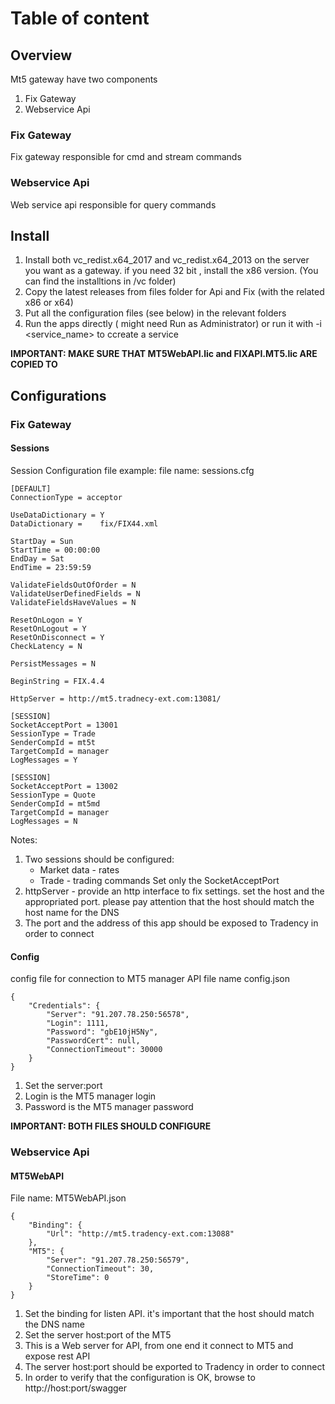 # Table of content
## Overview
Mt5 gateway have two components
1. Fix Gateway
2. Webservice Api

### Fix Gateway
Fix gateway responsible for cmd and stream commands

### Webservice Api
Web service api responsible for query commands

## Install
1. Install both vc_redist.x64_2017 and vc_redist.x64_2013 on the server you want as a gateway. if you need 32 bit , install the x86 version. (You can find the installtions in /vc folder)
2. Copy the latest releases from files folder for Api and Fix (with the related x86 or x64)
3. Put all the configuration files (see below) in the relevant folders
4. Run the apps directly ( might need Run as Administrator) or run it with -i <service_name> to ccreate a service

__IMPORTANT: MAKE SURE THAT MT5WebAPI.lic and FIXAPI.MT5.lic ARE COPIED TO__
## Configurations
### Fix Gateway
#### Sessions
Session Configuration file example:
file name: sessions.cfg
```
[DEFAULT]
ConnectionType = acceptor

UseDataDictionary = Y
DataDictionary =    fix/FIX44.xml

StartDay = Sun
StartTime = 00:00:00
EndDay = Sat
EndTime = 23:59:59

ValidateFieldsOutOfOrder = N
ValidateUserDefinedFields = N
ValidateFieldsHaveValues = N

ResetOnLogon = Y
ResetOnLogout = Y
ResetOnDisconnect = Y
CheckLatency = N

PersistMessages = N

BeginString = FIX.4.4

HttpServer = http://mt5.tradnecy-ext.com:13081/

[SESSION]
SocketAcceptPort = 13001
SessionType = Trade
SenderCompId = mt5t
TargetCompId = manager
LogMessages = Y

[SESSION]
SocketAcceptPort = 13002
SessionType = Quote
SenderCompId = mt5md
TargetCompId = manager
LogMessages = N
```
Notes:
1. Two sessions should be configured: 
    - Market data - rates
    - Trade - trading commands
    Set only the SocketAcceptPort
2. httpServer - provide an http interface to fix settings. set the host and the appropriated port. please pay attention that the host should match the host name for the DNS
3. The port and the address of this app should be exposed to Tradency in order to connect

#### Config
config file for connection to MT5 manager API
file name config.json
```
{
    "Credentials": {
        "Server": "91.207.78.250:56578",
        "Login": 1111,
        "Password": "gbE10jH5Ny",
        "PasswordCert": null,
        "ConnectionTimeout": 30000
    }
}
```
1. Set the server:port
2. Login is the MT5 manager login
3. Password is the MT5 manager password

__IMPORTANT: BOTH FILES SHOULD CONFIGURE__

### Webservice Api
#### MT5WebAPI
File name: MT5WebAPI.json
```
{
    "Binding": {
        "Url": "http://mt5.tradency-ext.com:13088"
    },
    "MT5": {
        "Server": "91.207.78.250:56579",
        "ConnectionTimeout": 30,
        "StoreTime": 0
    }
}
```
1. Set the binding for listen API. it's important that the host should match the DNS name
2. Set the server host:port of the MT5
3. This is a Web server for API, from one end it connect to MT5 and expose rest API
4. The server host:port should be exported to Tradency in order to connect
5. In order to verify that the configuration is OK, browse to http://host:port/swagger 


